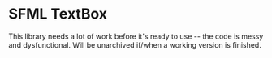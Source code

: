 # SFML TextBox
This library needs a lot of work before it's ready to use -- the code is messy and dysfunctional. Will be unarchived if/when a working version is finished.
